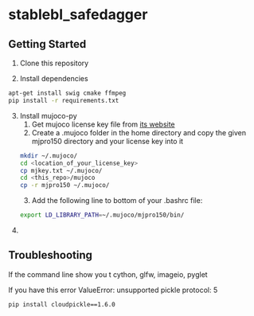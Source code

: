 # stablebl_safedagger

## Getting Started
1. Clone this repository

2. Install dependencies
```sh
apt-get install swig cmake ffmpeg
pip install -r requirements.txt
```

3. Install mujoco-py
    1. Get mujoco license key file from <a href="https://www.roboti.us/license.html">its website</a>
    2. Create a .mujoco folder in the home directory and copy the given mjpro150 directory and your license key into it
      ```sh
      mkdir ~/.mujoco/
      cd <location_of_your_license_key>
      cp mjkey.txt ~/.mujoco/
      cd <this_repo>/mujoco
      cp -r mjpro150 ~/.mujoco/
      ```
    3. Add the following line to bottom of your .bashrc file: 
      ```sh
      export LD_LIBRARY_PATH=~/.mujoco/mjpro150/bin/
      ```
4.

## Troubleshooting
If the command line show you t
cython, glfw, imageio, pyglet

If you have this error
ValueError: unsupported pickle protocol: 5​
```sh
pip install cloudpickle==1.6.0
```
